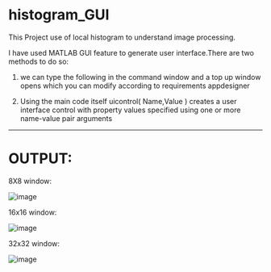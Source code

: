 # histogram_GUI

This Project use of local histogram to understand image processing.

I have used MATLAB GUI feature to generate user interface.There are two methods to do so:

1. we can type the following in the command window and a top up window opens which you can modify according to requirements
appdesigner


2. Using the main code itself
    uicontrol( Name,Value )
creates a user interface control with property values specified using one or more name-value pair arguments


----------------------------------------------------------------------------------------------------------
# OUTPUT:

8X8 window:

![image](https://github.com/user-attachments/assets/ce9ce35b-fc35-4f25-a0ee-0ae61732a4f4)

16x16 window:

![image](https://github.com/user-attachments/assets/1df33c74-fcf9-4027-a5db-66bf0d39a532)

32x32 window:

![image](https://github.com/user-attachments/assets/a6e0bd5f-b896-4c4b-bcec-c88d8da80b33)
